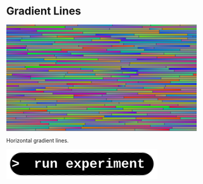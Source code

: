 # Gradient Lines

[![preview](thumb.jpg)](https://diegoinacio.github.io/svg-experiments/svg-experiment-002/index.html)

Horizontal gradient lines.

[![run experiment](../assets/icon/run_experiment.svg)](https://diegoinacio.github.io/svg-experiments/svg-experiment-002/index.html)
